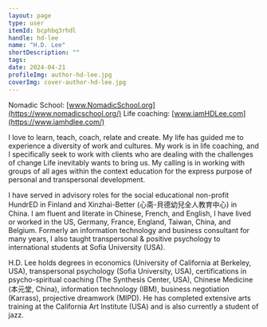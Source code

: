 ```yaml
---
layout: page
type: user
itemId: bcphbq3rhdl
handle: hd-lee
name: "H.D. Lee"
shortDescription: ""
tags:
date: 2024-04-21
profileImg: author-hd-lee.jpg
coverImg: cover-author-hd-lee.jpg
---
```


Nomadic School: [www.NomadicSchool.org](https://www.nomadicschool.org/)
Life coaching: [www.iamHDLee.com](https://www.iamhdlee.com/)

I love to learn, teach, coach, relate and create. My life has guided me to experience a diversity of work and cultures. My work is in life coaching, and I specifically seek to work with clients who are dealing with the challenges of change Life inevitably wants to bring us. My calling is in working with groups of all ages within the context education for the express purpose of personal and transpersonal development.

I have served in advisory roles for the social educational non-profit HundrED in Finland and Xinzhai-Better (心斋-貝德幼兒全人教育中心) in China. I am fluent and literate in Chinese, French, and English, I have lived or worked in the US, Germany, France, England, Taiwan, China, and Belgium. Formerly an information technology and business consultant for many years, I also taught transpersonal & positive psychology to international students at Sofia University (USA).

H.D. Lee holds degrees in economics (University of California at Berkeley, USA), transpersonal psychology (Sofia University, USA), certifications in psycho-spiritual coaching (The Synthesis Center, USA), Chinese Medicine (本元堂, China), information technology (IBM), business negotiation (Karrass), projective dreamwork (MIPD). He has completed extensive arts training at the California Art Institute (USA) and is also currently a student of jazz.
